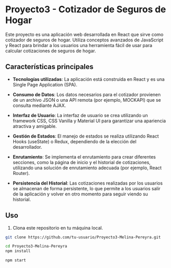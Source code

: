 # Proyecto3 - Cotizador de Seguros de Hogar

Este proyecto es una aplicación web desarrollada en React que sirve como cotizador de seguros de hogar. Utiliza conceptos avanzados de JavaScript y React para brindar a los usuarios una herramienta fácil de usar para calcular cotizaciones de seguros de hogar.

## Características principales

- **Tecnologías utilizadas**: La aplicación está construida en React y es una Single Page Application (SPA).

- **Consumo de Datos**: Los datos necesarios para el cotizador provienen de un archivo JSON o una API remota (por ejemplo, MOCKAPI) que se consulta mediante AJAX.

- **Interfaz de Usuario**: La interfaz de usuario se crea utilizando un framework CSS, CSS Vanilla y Material UI para garantizar una apariencia atractiva y amigable.

- **Gestión de Estados**: El manejo de estados se realiza utilizando React Hooks (useState) o Redux, dependiendo de la elección del desarrollador.

- **Enrutamiento**: Se implementa el enrutamiento para crear diferentes secciones, como la página de inicio y el historial de cotizaciones, utilizando una solución de enrutamiento adecuada (por ejemplo, React Router).

- **Persistencia del Historial**: Las cotizaciones realizadas por los usuarios se almacenan de forma persistente, lo que permite a los usuarios salir de la aplicación y volver en otro momento para seguir viendo su historial.

## Uso

1. Clona este repositorio en tu máquina local.

```bash
git clone https://github.com/tu-usuario/Proyecto3-Melina-Pereyra.git

cd Proyecto3-Melina-Pereyra
npm install

npm start

